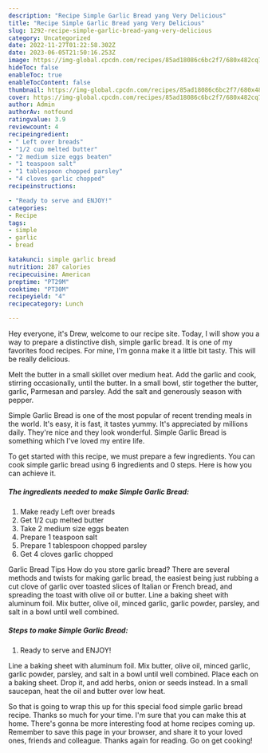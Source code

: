 ```yaml
---
description: "Recipe Simple Garlic Bread yang Very Delicious"
title: "Recipe Simple Garlic Bread yang Very Delicious"
slug: 1292-recipe-simple-garlic-bread-yang-very-delicious
category: Uncategorized
date: 2022-11-27T01:22:58.302Z
date: 2023-06-05T21:50:16.253Z
image: https://img-global.cpcdn.com/recipes/85ad18086c6bc2f7/680x482cq70/simple-garlic-bread-recipe-main-photo.jpg
hideToc: false
enableToc: true
enableTocContent: false
thumbnail: https://img-global.cpcdn.com/recipes/85ad18086c6bc2f7/680x482cq70/simple-garlic-bread-recipe-main-photo.jpg
cover: https://img-global.cpcdn.com/recipes/85ad18086c6bc2f7/680x482cq70/simple-garlic-bread-recipe-main-photo.jpg
author: Admin
authorAv: notfound
ratingvalue: 3.9
reviewcount: 4
recipeingredient:
- " Left over breads"
- "1/2 cup melted butter"
- "2 medium size eggs beaten"
- "1 teaspoon salt"
- "1 tablespoon chopped parsley"
- "4 cloves garlic chopped"
recipeinstructions:

- "Ready to serve and ENJOY!"
categories:
- Recipe
tags:
- simple
- garlic
- bread

katakunci: simple garlic bread 
nutrition: 287 calories
recipecuisine: American
preptime: "PT29M"
cooktime: "PT30M"
recipeyield: "4"
recipecategory: Lunch

---
```



Hey everyone, it's Drew, welcome to our recipe site. Today, I will show you a way to prepare a distinctive dish, simple garlic bread. It is one of my favorites food recipes. For mine, I'm gonna make it a little bit tasty. This will be really delicious.

Melt the butter in a small skillet over medium heat. Add the garlic and cook, stirring occasionally, until the butter. In a small bowl, stir together the butter, garlic, Parmesan and parsley. Add the salt and generously season with pepper.

Simple Garlic Bread is one of the most popular of recent trending meals in the world. It's easy, it is fast, it tastes yummy. It's appreciated by millions daily. They're nice and they look wonderful. Simple Garlic Bread is something which I've loved my entire life.


To get started with this recipe, we must prepare a few ingredients. You can cook simple garlic bread using 6 ingredients and 0 steps. Here is how you can achieve it.

<!--inarticleads1-->

##### The ingredients needed to make Simple Garlic Bread:

1. Make ready  Left over breads
1. Get 1/2 cup melted butter
1. Take 2 medium size eggs beaten
1. Prepare 1 teaspoon salt
1. Prepare 1 tablespoon chopped parsley
1. Get 4 cloves garlic chopped


Garlic Bread Tips How do you store garlic bread? There are several methods and twists for making garlic bread, the easiest being just rubbing a cut clove of garlic over toasted slices of Italian or French bread, and spreading the toast with olive oil or butter. Line a baking sheet with aluminum foil. Mix butter, olive oil, minced garlic, garlic powder, parsley, and salt in a bowl until well combined. 

<!--inarticleads2-->

##### Steps to make Simple Garlic Bread:


1. Ready to serve and ENJOY!

Line a baking sheet with aluminum foil. Mix butter, olive oil, minced garlic, garlic powder, parsley, and salt in a bowl until well combined. Place each on a baking sheet. Drop it, and add herbs, onion or seeds instead. In a small saucepan, heat the oil and butter over low heat. 

So that is going to wrap this up for this special food simple garlic bread recipe. Thanks so much for your time. I'm sure that you can make this at home. There's gonna be more interesting food at home recipes coming up. Remember to save this page in your browser, and share it to your loved ones, friends and colleague. Thanks again for reading. Go on get cooking!
